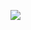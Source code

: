 ![](https://automationghana.com/wp-content/uploads/2024/08/GOV-EHFL-Reinach-Beautyshot-Prosonic_Flow-P500-W400-Focus-Offering-MEKR.SAN-067_v03.2.jpg)

